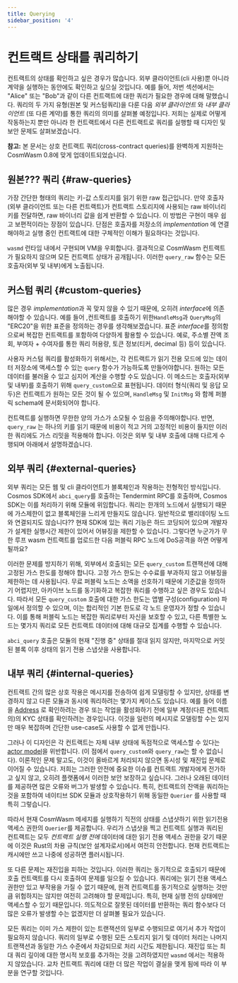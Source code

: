 ```yaml
---
title: Querying
sidebar_position: '4'
---
```


# 컨트랙트 상태를 쿼리하기

컨트랙트의 상태를 확인하고 싶은 경우가 많습니다. 외부 클라이언트(cli 사용)뿐 아니라 계약을 실행하는 동안에도 확인하고 싶으실 것입니다. 예를 들어, 저번 섹션에서는 "Alice" 또는 "Bob"과 같이 다른 컨트랙트에 대한 쿼리가 필요한 경우에 대해 말했습니다. 쿼리의 두 가지 유형(원본 및 커스텀쿼리)을 다룬 다음 *외부 클라이언트* 와 *내부 클라이언트* (또 다른 계약)를 통한 쿼리의 의미를 살펴볼 예정입니다. 저희는 실제로 어떻게 작동하는지 뿐만 아니라 한 컨트랙트에서 다른 컨트랙트로 쿼리를 실행할 때 디자인 및 보안 문제도 살펴보겠습니다.

**참고:** 본 문서는 상호 컨트랙트 쿼리(cross-contract queries)를 완벽하게 지원하는 CosmWasm 0.8에 맞게 업데이트되었습니다.

## 원본??? 쿼리 {#raw-queries}

가장 간단한 형태의 쿼리는 키-값 스토리지를 읽기 위한 raw 접근입니다. 만약 호출자(외부 클라이언트 또는 다른 컨트랙트)가 컨트랙트 스토리지에 사용되는 raw 바이너리 키를 전달하면, raw 바이너리 값을 쉽게 반환할 수 있습니다. 이 방법은 구현이 매우 쉽고 보편적이라는 장점이 있습니다. 단점은 호출자를 저장소의 *implementation* 에 연결해야하고 실행 중인 컨트랙트에 대한 구체적인 이해가 필요하다는 것입니다.

`wasmd` 런타임 내에서 구현되며 VM을 우회합니다. 결과적으로 CosmWasm 컨트랙트가 필요하지 않으며 모든 컨트랙트 상태가 공개됩니다. 이러한 `query_raw` 함수는 모든 호출자(외부 및 내부)에게 노출됩니다.

## 커스텀 쿼리 {#custom-queries}

많은 경우 *implementation*과 꼭 맞지 않을 수 있기 때문에, 오히려 *interface*에 의존해야할 수 있습니다. 예를 들어 ,컨트랙트를 호출하기 위한`HandleMsg`과 `QueryMsg`의 "ERC20"을 위한 표준을 정의하는 경우를 생각해보겠습니다. 표준 *interface*를 정의함으로써 복잡한 컨트랙트를 포함하여 다양하게 활용할 수 있습니다. 예로, 주소별 잔액 조회, 부여자 + 수여자를 통한 쿼리 허용량, 토큰 정보(티커, decimal 등) 등이 있습니다.

사용자 커스텀 쿼리를 활성화하기 위해서는, 각 컨트랙트가 읽기 전용 모드에 있는 데이터 저장소에 액세스할 수 있는 `query` 함수가 가능하도록 만들어야합니다. 원하는 모든 데이터를 불러올 수 있고 심지어 계산을 수행할 수도 있습니다. 이 메소드는 호출자(외부 및 내부)를 호출하기 위해 `query_custom`으로 표현됩니다. 데이터 형식(쿼리 및 응답 모두)은 컨트랙트가 원하는 모든 것이 될 수 있으며, `HandleMsg` 및 `InitMsg` 와 함께 퍼블릭 schema에 문서화되어야 합니다.

컨트랙트를 실행하면 무한한 양의 가스가 소모될 수 있음을 주의해야합니다. 반면, `query_raw` 는 하나의 키를 읽기 때문에 비용이 적고 거의 고정적인 비용이 들지만 이러한 쿼리에도 가스 리밋을 적용해야 합니다. 이것은 외부 및 내부 호출에 대해 다르게 수행되며 아래에서 설명하겠습니다.

## 외부 쿼리 {#external-queries}

외부 쿼리는 모든 웹 및 cli 클라이언트가 블록체인과 작용하는 전형적인 방식입니다. Cosmos SDK에서 `abci_query`를 호출하는 Tendermint RPC를 호출하며, Cosmos SDK는 이를 처리하기 위해 모듈에 위임합니다. 쿼리는 한개의 노드에서 실행되기 때문에 가스제한이 없고 블록체인을 느리게 만들지도 않습니다. 일반적으로 밸리데이팅 노드와 연결되지도 않습니다?? 현재 SDK에 있는 쿼리 기능은 하드 코딩되어 있으며 개발자가 설계한 실행시간 제한이 있어서 어뷰징을 제한할 수 있습니다. 그렇다면 누군가가 무한 루프 wasm 컨트랙트를 업로드한 다음 퍼블릭 RPC 노드에 DoS공격을 하면 어떻게 될까요?

이러한 문제를 방지하기 위해, 외부에서 호출되는 모든 `query_custom` 트랜잭션에 대해 고정된 가스 한도를 정해야 합니다. 고정 가스 한도는 수수료를 부과하지 않고 어뷰징을 제한하는 데 사용됩니다. 무료 퍼블릭 노드는 소액을 선호하기 때문에 기준값을 정의하기 어렵지만, 아카이브 노드를 동기화하고 복잡한 쿼리를 수행하고 싶은 경우도 있습니다. 따라서 모든 `query_custom` 호출에 대한 가스 한도는 앱별 구성(configuration) 파일에서 정의할 수 있으며, 이는 합리적인 기본 한도로 각 노드 운영자가 정할 수 있습니다. 이를 통해 퍼블릭 노드는 복잡한 쿼리로부터 자신을 보호할 수 있고, 다른 특별한 노드는 몇가지 쿼리로 모든 컨트랙트 데이터에 대해 대규모 집계를 수행할 수 있습니다.

`abci_query` 호출은 모듈의 현재 "진행 중" 상태를 절대 읽지 않지만, 마지막으로 커밋된 블록 이후 상태의 읽기 전용 스냅샷을 사용합니다.

## 내부 쿼리 {#internal-queries}

컨트랙트 간의 많은 상호 작용은 메시지를 전송하여 쉽게 모델링할 수 있지만, 상태를 변경하지 않고 다른 모듈과 동시에 쿼리하려는 몇가지 케이스도 있습니다. 예를 들어 이름을 [Address](03-addresses.md) 로 확인하려는 경우 또는 작업을 활성화하기 전에 일부 계정(다른 컨트랙트의)의 KYC 상태를 확인하려는 경우입니다. 이것을 일련의 메시지로 모델링할 수는 있지만 매우 복잡하며 간단한 use-case도 사용할 수 없게 만듭니다.

그러나 이 디자인은 각 컨트랙트는 자체 내부 상태에 독점적으로 액세스할 수 있다는 [actor model](02-actor.md)을 위반합니다. (이 점에서 `query_custom`와 `query_raw`는 할 수 없습니다). 이론적인 문제 말고도, 이것이 올바르게 처리되지 않으면 동시성 및 재진입 문제로 이어질 수 있습니다. 저희는 그러한 안전에 중요한 이슈를 컨트랙트 개발자에게 전가하고 싶지 않고, 오히려 플랫폼에서 이러한 보안 보장하고 싶습니다. 그러나 오래된 데이터를 제공하면 많은 오류와 버그가 발생할 수 있습니다. 특히, 컨트랙트의 잔액을 쿼리하는 것을 포함하여 네이티브 SDK 모듈과 상호작용하기 위해 동일한 `Querier` 를 사용할 때 특히 그렇습니다.

따라서 현재 CosmWasm 메세지를 실행하기 직전의 상태를 스냅샷하기 위한 읽기전용 액세스 권한의 `Querier`를 제공합니다. 우리가 스냅샷을 찍고 컨트랙트 실행과 쿼리된 컨트랙트는 모두 *컨트랙트 실행 전에* 데이터에 대한 읽기 전용 액세스 권한을 갖기 때문에 이것은 Rust의 차용 규칙(보안 설계자로서)에서 여전히 안전합니다. 현재 컨트랙트는 캐시에만 쓰고 나중에 성공하면 플러시됩니다.

또 다른 문제는 재진입을 피하는 것입니다. 이러한 쿼리는 동기적으로 호출되기 때문에 호출 컨트랙트를 다시 호출하여 문제를 일으킬 수 있습니다. 쿼리에는 읽기 전용 액세스 권한만 있고 부작용을 가질 수 없기 때문에, 원격 컨트랙트를 동기적으로 실행하는 것만큼 위험하지는 않지만 여전히 고려해야 할 문제입니다. 특히, 현재 실행 전의 상태에만 액세스할 수 있기 때문입니다. 의도적으로 잘못된 데이터를 반환하는 쿼리 함수보다 더 많은 오류가 발생할 수는 없겠지만 더 살펴볼 필요가 있습니다.

모든 쿼리는 이미 가스 제한이 있는 트랜잭션의 일부로 수행되므로 여기서 추가 작업이 필요하지 않습니다. 쿼리의 일부로 수행된 모든 스토리지 읽기 및 데이터 처리는 나머지 트랜잭션과 동일한 가스 수준에서 차감되므로 처리 시간도 제한됩니다. 재진입 또는 최대 쿼리 깊이에 대한 명시적 보호를 추가하는 것을 고려하였지만 `wasmd` 에서는 적용하지 않았습니다. 교차 컨트랙트 쿼리에 대한 더 많은 작업이 결실을 맺게 됨에 따라 이 부분을 연구할 것입니다.
